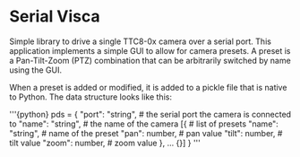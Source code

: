 # Serial Visca

Simple library to drive a single TTC8-0x camera over a serial port. This application implements a simple GUI to allow for camera presets. A preset is a Pan-Tilt-Zoom (PTZ) combination that can be arbitrarily switched by name using the GUI.

When a preset is added or modified, it is added to a pickle file that is native to Python. The data structure looks like this:

'''{python}
pds = {
    "port": "string", # the serial port the camera is connected to
    "name": "string", # the name of the camera
    [{  # list of presets
        "name": "string",   # name of the preset
        "pan": number,      # pan value
        "tilt": number,     # tilt value
        "zoom": number,     # zoom value
        },
        ...
        {}]
}
'''

